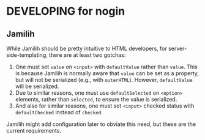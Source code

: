 # DEVELOPING for nogin

## Jamilih

While Jamilih should be pretty intuitive to HTML developers, for server-side-templating, there are at least two gotchas:

1. One must set `value` on `<input>` with `defaultValue` rather than
    `value`. This is because Jamilih is normally aware that `value`
    can be set as a property, but will not be serialized (e.g., with
    `outerHTML`). However, `defaultValue` will be serialized.
2. Due to similar reasons, one must use `defaultSelected` on
    `<option>` elements, rather than `selected`, to ensure the value
    is serialized.
3. And also for similar reasons, one must set `<input>` checked status
    with `defaultChecked` instead of `checked`.

Jamilih might add configuration later to obviate this need, but these
are the current requirements.

